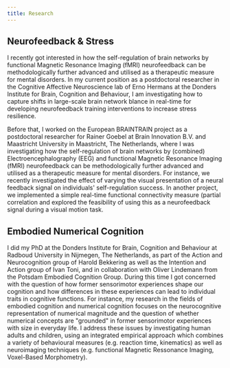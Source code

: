 ```yaml
---
title: Research
---
```


## Neurofeedback & Stress
I recently got interested in how the self-regulation of brain networks by
functional Magnetic Resonance Imaging (fMRI) neurofeedback can be
methodologically further advanced and utilised as a therapeutic measure for
mental disorders. In my current position as a postdoctoral researcher in the
Cognitive Affective Neuroscience lab of Erno Hermans at the Donders Institute
for Brain, Cognition and Behaviour, I am investigating how to capture shifts
in large-scale brain network blance in real-time for developing neurofeedback
training interventions to increase stress resilience.

Before that, I worked on the European BRAINTRAIN project as a postdoctoral
researcher for Rainer Goebel at Brain Innovation B.V. and Maastricht University
in Maastricht, The Netherlands, where I was investigating how the
self-regulation of brain networks by (combined) Electroencephalography (EEG)
and functional Magnetic Resonance Imaging (fMRI) neurofeedback can be
methodologically further advanced and utilised as a therapeutic measure for
mental disorders. For instance, we recently investigated the effect of varying
the visual presentation of a neural feedback signal on individuals'
self-regulation success. In another project, we implemented a simple real-time
functional connectivity measure (partial correlation and explored the
feasibility of using this as a neurofeedback signal during a visual motion
task.

## Embodied Numerical Cognition
I did my PhD at the Donders Institute for Brain, Cognition and Behaviour at
Radboud University in Nijmegen, The Netherlands, as part of the Action and
Neurocognition group of Harold Bekkering as well as the Intention and Action
group of Ivan Toni, and in collaboration with Oliver Lindemann from the Potsdam
Embodied Cognition Group. During this time I got concerned with the question of
how former sensorimotor experiences shape our cognition and how differences in
these experiences can lead to individual traits in cognitive functions. For
instance, my research in the fields of embodied cognition and numerical
cognition focuses on the neurocognitive representation of numerical magnitude
and the question of whether numerical concepts are "grounded" in former
sensorimotor experiences with size in everyday life. I address these issues by
investigating human adults and children, using an integrated empirical approach
which combines a variety of behavioural measures (e.g. reaction time,
kinematics) as well as neuroimaging techniques (e.g. functional Magnetic
Ressonance Imaging, Voxel-Based Morphometry).

